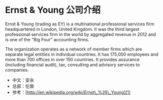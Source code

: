# Ernst & Young 公司介绍

Ernst & Young (trading as EY) is a multinational professional services firm headquartered in London, United Kingdom. It was the third largest professional services firm in the world by aggregated revenue in 2012 and is one of the "Big Four" accounting firms.

The organization operates as a network of member firms which are separate legal entities in individual countries. It has 175,000 employees and more than 700 offices in over 150 countries. It provides assurance (including financial audit), tax, consulting and advisory services to companies.

- 中文：安永
- 总部：伦敦
- 参考：[http://en.wikipedia.org/wiki/Ernst\_%26\_Young][1]

[1]:	http://en.wikipedia.org/wiki/Ernst_%26_Young